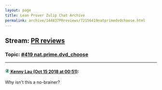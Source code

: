 ```yaml
---
layout: page
title: Lean Prover Zulip Chat Archive 
permalink: archive/144837PRreviews/72156419natprimedvdchoose.html
---
```


## Stream: [PR reviews](index.html)
### Topic: [#419 nat.prime.dvd_choose](72156419natprimedvdchoose.html)

---

#### [![Click to go to Zulip](../../assets/img/zulip2.png) Kenny Lau (Oct 15 2018 at 00:51)](https://leanprover.zulipchat.com/#narrow/stream/144837-PR%20reviews/topic/%23419%20nat.prime.dvd_choose/near/135796495):
Why isn't this a no-brainer?


